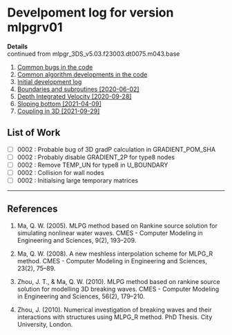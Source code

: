 # Develpoment log for version mlpgrv01

**Details**  
continued from mlpgr\_3DS\_v5.03.f23003.dt0075.m043.base
  
1. [Common bugs in the code](./log_mlpgrv01_vBugs.md)
1. [Common algorithm developments in the code](./log_mlpgrv01_vAlgo.md)
1. [Initial development log](./log_mlpgrv01_v0001.md)
1. [Boundaries and subroutines [2020-06-02]](./log_mlpgrv01_v0002.md)
1. [Depth Integrated Velocity [2020-09-28]](./log_mlpgrv01_v0003.md)
1. [Sloping bottom [2021-04-09]](./log_mlpgrv01_v0004.md)
1. [Coupling in 3D [2021-09-29]](./log_mlpgrv01_v0005.md)

## List of Work
- [ ] 0002 : Probable bug of 3D gradP calculation in GRADIENT_POM_SHA
- [ ] 0002 : Probably disable GRADIENT_2P for type8 nodes
- [ ] 0002 : Remove TEMP_UN for type8 in U_BOUNDARY
- [ ] 0002 : Collision for wall nodes
- [ ] 0002 : Initialsing large temporary matrices

-----------------------------------------------


## References
1. Ma, Q. W. (2005). MLPG method based on Rankine source solution for simulating nonlinear water waves. CMES - Computer Modeling in Engineering and Sciences, 9(2), 193–209.

1. Ma, Q. W. (2008). A new meshless interpolation scheme for MLPG_R method. CMES - Computer Modeling in Engineering and Sciences, 23(2), 75–89.

1. Zhou, J. T., & Ma, Q. W. (2010). MLPG method based on rankine source solution for modelling 3D breaking waves. CMES - Computer Modeling in Engineering and Sciences, 56(2), 179–210.

1. Zhou, J. (2010). Numerical investigation of breaking waves and their interactions with structures using MLPG_R method. PhD Thesis. City University, London.